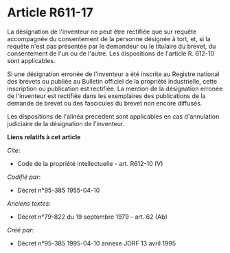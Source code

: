 # Article R611-17

La désignation de l'inventeur ne peut être rectifiée que sur requête accompagnée du consentement de la personne désignée à
tort, et, si la requête n'est pas présentée par le demandeur ou le titulaire du brevet, du consentement de l'un ou de
l'autre. Les dispositions de l'article R. 612-10 sont applicables. 

Si une désignation erronée de l'inventeur a été inscrite au Registre national des brevets ou publiée au Bulletin officiel de
la propriété industrielle, cette inscription ou publication est rectifiée. La mention de la désignation erronée de
l'inventeur est rectifiée dans les exemplaires des publications de la demande de brevet ou des fascicules du brevet non
encore diffusés. 

Les dispositions de l'alinéa précédent sont applicables en cas d'annulation judiciaire de la désignation de l'inventeur.

**Liens relatifs à cet article**

_Cite_:

  - Code de la propriété intellectuelle - art. R612-10 (V)

_Codifié par_:

  - Décret n°95-385 1955-04-10

_Anciens textes_:

  - Décret n°79-822 du 19 septembre 1979 - art. 62 (Ab)

_Créé par_:

  - Décret n°95-385 1995-04-10 annexe JORF 13 avril 1995
